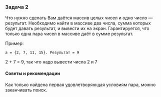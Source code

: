 ### Задача 2 ###
Что нужно сделать
Вам даётся массив целых чисел и одно число — результат. Необходимо найти в массиве два числа, сумма которых будет давать результат, и вывести их на экран. Гарантируется, что только одна пара чисел в массиве даёт в сумме результат.

Пример:

    a = {2, 7, 11, 15}. Результат = 9

2 + 7 = 9, так что надо вывести числа 2 и 7

#### Советы и рекомендации ####
Как только найдена первая удовлетворяющая условиям пара, можно заканчивать поиск.